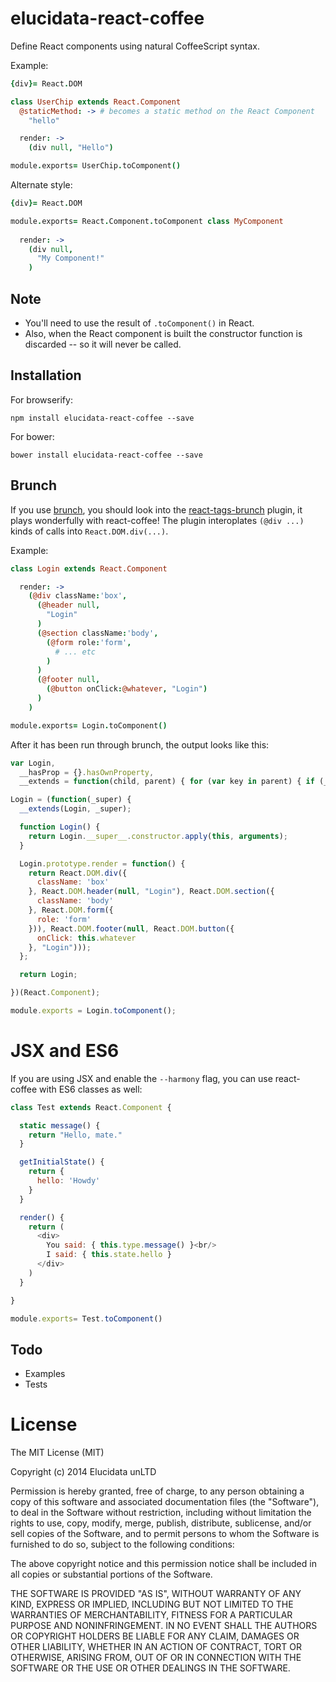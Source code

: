 # elucidata-react-coffee

Define React components using natural CoffeeScript syntax.

Example:

```coffeescript
{div}= React.DOM

class UserChip extends React.Component
  @staticMethod: -> # becomes a static method on the React Component
    "hello"

  render: ->
    (div null, "Hello")

module.exports= UserChip.toComponent()
```

Alternate style:

```coffeescript
{div}= React.DOM

module.exports= React.Component.toComponent class MyComponent
  
  render: ->
    (div null,
      "My Component!"
    )
```

## Note

* You'll need to use the result of `.toComponent()` in React.
* Also, when the React component is built the constructor function is
  discarded -- so it will never be called.

## Installation

For browserify:

    npm install elucidata-react-coffee --save

For bower:

    bower install elucidata-react-coffee --save


## Brunch

If you use [brunch](http://brunch.io), you should look into
the [react-tags-brunch](https://github.com/elucidata/react-tags-brunch)
plugin, it plays wonderfully with react-coffee! The plugin 
interoplates `(@div ...)` kinds of calls into `React.DOM.div(...)`. 

Example:

```coffeescript
class Login extends React.Component

  render: ->
    (@div className:'box',
      (@header null,
        "Login"
      )
      (@section className:'body',
        (@form role:'form',
          # ... etc
        )
      )
      (@footer null,
        (@button onClick:@whatever, "Login")
      )
    )

module.exports= Login.toComponent()
```

After it has been run through brunch, the output looks like this:

```javascript
var Login,
  __hasProp = {}.hasOwnProperty,
  __extends = function(child, parent) { for (var key in parent) { if (__hasProp.call(parent, key)) child[key] = parent[key]; } function ctor() { this.constructor = child; } ctor.prototype = parent.prototype; child.prototype = new ctor(); child.__super__ = parent.prototype; return child; };

Login = (function(_super) {
  __extends(Login, _super);

  function Login() {
    return Login.__super__.constructor.apply(this, arguments);
  }

  Login.prototype.render = function() {
    return React.DOM.div({
      className: 'box'
    }, React.DOM.header(null, "Login"), React.DOM.section({
      className: 'body'
    }, React.DOM.form({
      role: 'form'
    })), React.DOM.footer(null, React.DOM.button({
      onClick: this.whatever
    }, "Login")));
  };

  return Login;

})(React.Component);

module.exports = Login.toComponent();
```

# JSX and ES6

If you are using JSX and enable the `--harmony` flag, you can use react-coffee
with ES6 classes as well:

```javascript
class Test extends React.Component {

  static message() {
    return "Hello, mate."
  }

  getInitialState() {
    return {
      hello: 'Howdy'
    }
  }

  render() {
    return (
      <div>
        You said: { this.type.message() }<br/>
        I said: { this.state.hello }
      </div>
    )
  }

}

module.exports= Test.toComponent()
```

## Todo

- Examples
- Tests

# License

The MIT License (MIT)

Copyright (c) 2014 Elucidata unLTD

Permission is hereby granted, free of charge, to any person obtaining a copy
of this software and associated documentation files (the "Software"), to deal
in the Software without restriction, including without limitation the rights
to use, copy, modify, merge, publish, distribute, sublicense, and/or sell
copies of the Software, and to permit persons to whom the Software is
furnished to do so, subject to the following conditions:

The above copyright notice and this permission notice shall be included in all
copies or substantial portions of the Software.

THE SOFTWARE IS PROVIDED "AS IS", WITHOUT WARRANTY OF ANY KIND, EXPRESS OR
IMPLIED, INCLUDING BUT NOT LIMITED TO THE WARRANTIES OF MERCHANTABILITY,
FITNESS FOR A PARTICULAR PURPOSE AND NONINFRINGEMENT. IN NO EVENT SHALL THE
AUTHORS OR COPYRIGHT HOLDERS BE LIABLE FOR ANY CLAIM, DAMAGES OR OTHER
LIABILITY, WHETHER IN AN ACTION OF CONTRACT, TORT OR OTHERWISE, ARISING FROM,
OUT OF OR IN CONNECTION WITH THE SOFTWARE OR THE USE OR OTHER DEALINGS IN THE
SOFTWARE.
